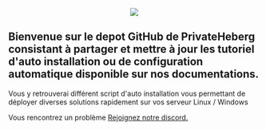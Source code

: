 <p align="center"><img src="https://privateheberg.com/images/logo_web_color.png"></p>  
  
## Bienvenue sur le depot GitHub de PrivateHeberg consistant à partager et mettre à jour les tutoriel d'auto installation ou de configuration automatique disponible sur nos documentations.

Vous y retrouverai différent script d'auto installation vous permettant de déployer diverses solutions rapidement sur vos serveur Linux / Windows 

Vous rencontrez un problème [Rejoignez notre discord.](https://discord.prviateheberg.com) 

